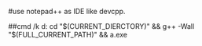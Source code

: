 #use notepad++ as IDE like devcpp.

##cmd /k d: cd "$(CURRENT_DIERCTORY)" && g++ -Wall "$(FULL_CURRENT_PATH)" && a.exe
